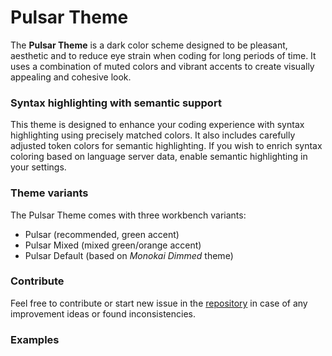 # Pulsar Theme

The **Pulsar Theme** is a dark color scheme designed to be pleasant, aesthetic and to reduce eye strain when coding for long periods of time. It uses a combination of muted colors and vibrant accents to create visually appealing and cohesive look.

### Syntax highlighting with semantic support

This theme is designed to enhance your coding experience with syntax highlighting using precisely matched colors. It also includes carefully adjusted token colors for semantic highlighting. If you wish to enrich syntax coloring based on language server data, enable semantic highlighting in your settings.

### Theme variants

The Pulsar Theme comes with three workbench variants:
* Pulsar (recommended, green accent)
* Pulsar Mixed (mixed green/orange accent)
* Pulsar Default (based on *Monokai Dimmed* theme)

### Contribute

Feel free to contribute or start new issue in the [repository](https://github.com/dmrowiec-pl/pulsar-theme.git "Pulsar Theme repository") in case of any improvement ideas or found inconsistencies.

### Examples
